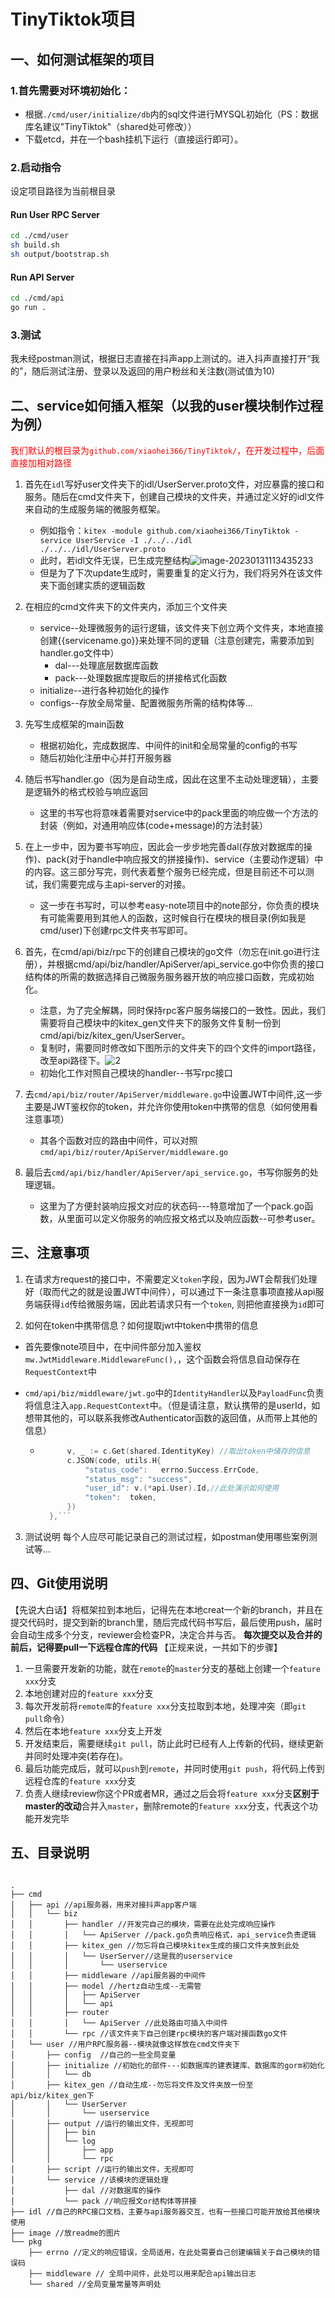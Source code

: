 # TinyTiktok项目
## 一、如何测试框架的项目
### 1.首先需要对环境初始化：
- 根据`./cmd/user/initialize/db`内的sql文件进行MYSQL初始化（PS：数据库名建议"TinyTiktok"（shared处可修改））
- 下载etcd，并在一个bash挂机下运行（直接运行即可）。
### 2.启动指令
设定项目路径为当前根目录
#### Run User RPC Server
```bash
cd ./cmd/user
sh build.sh
sh output/bootstrap.sh
```
#### Run API Server
```bash
cd ./cmd/api
go run .
```
### 3.测试
我未经postman测试，根据日志直接在抖声app上测试的。进入抖声直接打开“我的”，随后测试注册、登录以及返回的用户粉丝和关注数(测试值为10)
## 二、service如何插入框架（以我的user模块制作过程为例）
<font color = red>我们默认的根目录为`github.com/xiaohei366/TinyTiktok/`，在开发过程中，后面直接加相对路径</font>
1. 首先在`idl`写好user文件夹下的idl/UserServer.proto文件，对应暴露的接口和服务。随后在cmd文件夹下，创建自己模块的文件夹，并通过定义好的idl文件来自动的生成服务端的微服务框架。
   - 例如指令：`kitex -module github.com/xiaohei366/TinyTiktok -service UserService -I ./../../idl  ./../../idl/UserServer.proto`
   - 此时，若idl文件无误，已生成完整结构![image-20230131113435233](./image/image-20230131113435233.png)
   - 但是为了下次update生成时，需要重复的定义行为，我们将另外在该文件夹下面创建实质的逻辑函数
2. 在相应的cmd文件夹下的文件夹内，添加三个文件夹
   - service--处理微服务的运行逻辑，该文件夹下创立两个文件夹，本地直接创建{{servicename.go}}来处理不同的逻辑（注意创建完，需要添加到handler.go文件中）
     - dal---处理底层数据库函数
     - pack---处理数据库提取后的拼接格式化函数
   - initialize--进行各种初始化的操作
   - configs--存放全局常量、配置微服务所需的结构体等...
3. 先写生成框架的main函数
   - 根据初始化，完成数据库、中间件的init和全局常量的config的书写
   - 随后初始化注册中心并打开服务器

4. 随后书写handler.go（因为是自动生成，因此在这里不主动处理逻辑），主要是逻辑外的格式校验与响应返回

   - 这里的书写也将意味着需要对service中的pack里面的响应做一个方法的封装（例如，对通用响应体(code+message)的方法封装）

5. 在上一步中，因为要书写响应，因此会一步步地完善dal(存放对数据库的操作)、pack(对于handle中响应报文的拼接操作)、service（主要动作逻辑）中的内容。这三部分写完，则代表着整个服务已经完成，但是目前还不可以测试，我们需要完成与主api-server的对接。

   - 这一步在书写时，可以参考easy-note项目中的note部分，你负责的模块有可能需要用到其他人的函数，这时候自行在模块的根目录(例如我是cmd/user)下创建rpc文件夹书写即可。

6. 首先，在cmd/api/biz/rpc下的创建自己模块的go文件（勿忘在init.go进行注册），并根据cmd/api/biz/handler/ApiServer/api_service.go中你负责的接口结构体的所需的数据选择自己微服务服务器开放的响应接口函数，完成初始化。

   - 注意，为了完全解耦，同时保持rpc客户服务端接口的一致性。因此，我们需要将自己模块中的kitex_gen文件夹下的服务文件复制一份到cmd/api/biz/kitex_gen/UserServer。
   - 复制时，需要同时修改如下图所示的文件夹下的四个文件的import路径，改至api路径下。![2](./image/image-20230201222743914.png)
   - 初始化工作对照自己模块的handler--书写rpc接口
7. 去`cmd/api/biz/router/ApiServer/middleware.go`中设置JWT中间件,这一步主要是JWT鉴权你的token，并允许你使用token中携带的信息（如何使用看注意事项）
   - 其各个函数对应的路由中间件，可以对照`cmd/api/biz/router/ApiServer/middleware.go`

8. 最后去`cmd/api/biz/handler/ApiServer/api_service.go`，书写你服务的处理逻辑。
   - 这里为了方便封装响应报文对应的状态码---特意增加了一个pack.go函数，从里面可以定义你服务的响应报文格式以及响应函数--可参考user。

## 三、注意事项
1. 在请求方request的接口中，不需要定义`token`字段，因为JWT会帮我们处理好（取而代之的就是设置JWT中间件），可以通过下一条注意事项直接从api服务端获得`id`传给微服务端，因此若请求只有一个`token`, 则把他直接换为`id`即可

2. 如何在token中携带信息？如何提取jwt中token中携带的信息

  - 首先要像note项目中，在中间件部分加入鉴权`mw.JwtMiddleware.MiddlewareFunc(),`，这个函数会将信息自动保存在`RequestContext`中

  - `cmd/api/biz/middleware/jwt.go`中的`IdentityHandler`以及`PayloadFunc`负责将信息注入`app.RequestContext`中。（但是请注意，默认携带的是userId，如想带其他的，可以联系我修改Authenticator函数的返回值，从而带上其他的信息）
    - ```go LoginResponse: func(ctx context.Context, c *app.RequestContext, code int, token string, expire time.Time) {
			v, _ := c.Get(shared.IdentityKey) //取出token中储存的信息
			c.JSON(code, utils.H{
				"status_code":   errno.Success.ErrCode,
				"status_msg": "success",
				"user_id": v.(*api.User).Id,//此处演示如何使用
				"token":  token,
			})
		},```
3. 测试说明
   每个人应尽可能记录自己的测试过程，如postman使用哪些案例测试等...
## 四、Git使用说明

【先说大白话】将框架拉到本地后，记得先在本地creat一个新的branch，并且在提交代码时，提交到新的branch里，随后完成代码书写后，最后使用push，届时会自动生成多个分支，reviewer会检查PR，决定合并与否。
**每次提交以及合并的前后，记得要pull一下远程仓库的代码**
【正规来说，一共如下的步骤】
1. 一旦需要开发新的功能，就在`remote`的`master`分支的基础上创建一个`feature xxx`分支
2. 本地创建对应的`feature xxx`分支
3. 每次开发前将`remote库`的`feature xxx`分支拉取到本地，处理冲突（即`git pull`命令）
4. 然后在本地`feature xxx`分支上开发
5. 开发结束后，需要继续`git pull`，防止此时已经有人上传新的代码，继续更新并同时处理冲突(若存在)。
6. 最后功能完成后，就可以`push`到`remote`，并同时使用`git push`，将代码上传到远程仓库的`feature xxx`分支
7. 负责人继续review你这个PR或者MR，通过之后会将`feature xxx`分支**区别于master的改动**合并入`master`，删除remote的`feature xxx`分支，代表这个功能开发完毕
## 五、目录说明
```

.
├── cmd
│   ├── api	//api服务器，用来对接抖声app客户端
│   │   └── biz
│   │       ├── handler //开发完自己的模块，需要在此处完成响应操作
│   │       │   └── ApiServer //pack.go负责响应格式，api_service负责逻辑
│   │       ├── kitex_gen //勿忘将自己模块kitex生成的接口文件夹放到此处
│   │       │   └── UserServer//这是我的userservice
│   │       │       └── userservice
│   │       ├── middleware //api服务器的中间件
│   │       ├── model //hertz自动生成--无需管
│   │       │   ├── ApiServer
│   │       │   └── api
│   │       ├── router 
│   │       │   └── ApiServer //此处路由可插入中间件
│   │       └── rpc //该文件夹下自己创建rpc模块的客户端对接函数go文件
│   └── user //用户RPC服务器--模块就像这样放在cmd文件夹下
│       ├── config	//自己的一些全局变量
│       ├── initialize //初始化的部件---如数据库的建表建库、数据库的gorm初始化
│       │   └── db
│       ├── kitex_gen //自动生成--勿忘将文件及文件夹放一份至api/biz/kitex_gen下
│       │   └── UserServer
│       │       └── userservice
│       ├── output //运行的输出文件，无视即可
│       │   ├── bin
│       │   └── log
│       │       ├── app
│       │       └── rpc
│       ├── script //运行的输出文件，无视即可
│       └── service //该模块的逻辑处理
│           ├── dal //对数据库的操作
│           └── pack //响应报文or结构体等拼接
├── idl	//自己的RPC接口文档，主要与api服务器交互，也有一些接口可能开放给其他模块使用
├── image //放readme的图片
└── pkg
    ├── errno //定义的响应错误，全局适用，在此处需要自己创建编辑关于自己模块的错误码
    ├── middleware // 全局中间件，此处可以用来配合api输出日志
    └── shared //全局变量常量等声明处
```
